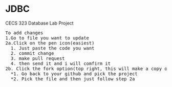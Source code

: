 # JDBC

CECS 323 Database Lab Project<br/>

<pre>
To add changes
1.Go to file you want to update
2a.Click on the pen icon(easiest)
  1. Just paste the code you want
  2. commit change
  3. make pull request
  4. then send it and i will comfirm it
2b. Click the fork option(top right, this will make a copy of the project on your github)
  *1. Go back to your github and pick the project 
  *2. Pick the file and then just follow step 2a 
</pre>
